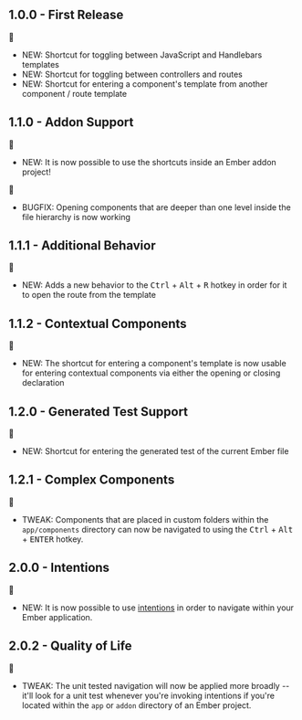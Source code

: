 ## 1.0.0 - First Release
:tada:
* NEW: Shortcut for toggling between JavaScript and Handlebars templates
* NEW: Shortcut for toggling between controllers and routes
* NEW: Shortcut for entering a component's template from another component / route template

## 1.1.0 - Addon Support
:tada:
* NEW: It is now possible to use the shortcuts inside an Ember addon project!

:bug:
* BUGFIX: Opening components that are deeper than one level inside the file hierarchy is now working

## 1.1.1 - Additional Behavior
:tada:
* NEW: Adds a new behavior to the <kbd>Ctrl</kbd> + <kbd>Alt</kbd> + <kbd>R</kbd> hotkey in order
for it to open the route from the template

## 1.1.2 - Contextual Components
:tada:
* NEW: The shortcut for entering a component's template is now usable for entering contextual
components via either the opening or closing declaration

## 1.2.0 - Generated Test Support
:tada:
* NEW: Shortcut for entering the generated test of the current Ember file

## 1.2.1 - Complex Components
:wrench:
* TWEAK: Components that are placed in custom folders within the `app/components` directory can now be navigated to using the <kbd>Ctrl</kbd> + <kbd>Alt</kbd> + <kbd>ENTER</kbd> hotkey.

## 2.0.0 - Intentions
:tada:
* NEW: It is now possible to use [intentions](https://github.com/steelbrain/intentions) in order to
navigate within your Ember application.

## 2.0.2 - Quality of Life
:wrench:
* TWEAK: The unit tested navigation will now be applied more broadly -- it'll look for a unit test whenever you're invoking intentions if you're located within the `app` or `addon` directory of an Ember project.
